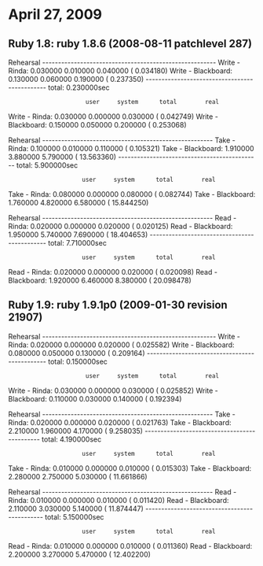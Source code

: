 # April 27, 2009

## Ruby 1.8: ruby 1.8.6 (2008-08-11 patchlevel 287)

Rehearsal -------------------------------------------------------
Write - Rinda:        0.030000   0.010000   0.040000 (  0.034180)
Write - Blackboard:   0.130000   0.060000   0.190000 (  0.237350)
---------------------------------------------- total: 0.230000sec

                          user     system      total        real
Write - Rinda:        0.030000   0.000000   0.030000 (  0.042749)
Write - Blackboard:   0.150000   0.050000   0.200000 (  0.253068)


Rehearsal ------------------------------------------------------
Take - Rinda:        0.100000   0.010000   0.110000 (  0.105321)
Take - Blackboard:   1.910000   3.880000   5.790000 ( 13.563360)
--------------------------------------------- total: 5.900000sec

                         user     system      total        real
Take - Rinda:        0.080000   0.000000   0.080000 (  0.082744)
Take - Blackboard:   1.760000   4.820000   6.580000 ( 15.844250)


Rehearsal ------------------------------------------------------
Read - Rinda:        0.020000   0.000000   0.020000 (  0.020125)
Read - Blackboard:   1.950000   5.740000   7.690000 ( 18.404653)
--------------------------------------------- total: 7.710000sec

                         user     system      total        real
Read - Rinda:        0.020000   0.000000   0.020000 (  0.020098)
Read - Blackboard:   1.920000   6.460000   8.380000 ( 20.098478)


## Ruby 1.9: ruby 1.9.1p0 (2009-01-30 revision 21907)

Rehearsal -------------------------------------------------------
Write - Rinda:        0.020000   0.000000   0.020000 (  0.025582)
Write - Blackboard:   0.080000   0.050000   0.130000 (  0.209164)
---------------------------------------------- total: 0.150000sec

                          user     system      total        real
Write - Rinda:        0.030000   0.000000   0.030000 (  0.025852)
Write - Blackboard:   0.110000   0.030000   0.140000 (  0.192394)


Rehearsal ------------------------------------------------------
Take - Rinda:        0.020000   0.000000   0.020000 (  0.021763)
Take - Blackboard:   2.210000   1.960000   4.170000 (  9.258035)
--------------------------------------------- total: 4.190000sec

                         user     system      total        real
Take - Rinda:        0.010000   0.000000   0.010000 (  0.015303)
Take - Blackboard:   2.280000   2.750000   5.030000 ( 11.661866)


Rehearsal ------------------------------------------------------
Read - Rinda:        0.010000   0.000000   0.010000 (  0.011420)
Read - Blackboard:   2.110000   3.030000   5.140000 ( 11.874447)
--------------------------------------------- total: 5.150000sec

                         user     system      total        real
Read - Rinda:        0.010000   0.000000   0.010000 (  0.011360)
Read - Blackboard:   2.200000   3.270000   5.470000 ( 12.402200)

